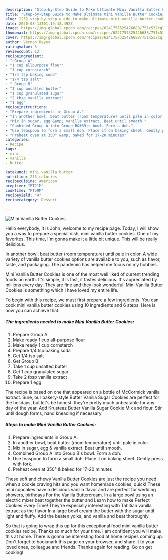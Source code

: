 ```yaml
---
description: "Step-by-Step Guide to Make Ultimate Mini Vanilla Butter Cookies"
title: "Step-by-Step Guide to Make Ultimate Mini Vanilla Butter Cookies"
slug: 1232-step-by-step-guide-to-make-ultimate-mini-vanilla-butter-cookies
date: 2020-08-13T01:19:18.492Z
image: https://img-global.cpcdn.com/recipes/6241757325426688/751x532cq70/mini-vanilla-butter-cookies-recipe-main-photo.jpg
thumbnail: https://img-global.cpcdn.com/recipes/6241757325426688/751x532cq70/mini-vanilla-butter-cookies-recipe-main-photo.jpg
cover: https://img-global.cpcdn.com/recipes/6241757325426688/751x532cq70/mini-vanilla-butter-cookies-recipe-main-photo.jpg
author: Vernon Reyes
ratingvalue: 3
reviewcount: 12
recipeingredient:
- " Group A"
- "1 cup allpurpose flour"
- "1 cup cornstarch"
- "1/4 tsp baking soda"
- "1/4 tsp salt"
- " Group B"
- "1 cup unsalted butter"
- "1 cup granulated sugar"
- "2 tbsp vanilla extract"
- "1 egg"
recipeinstructions:
- "Prepare ingredients in Group A."
- "In another bowl, beat butter (room temperature) until pale in color."
- "Mix in sugar, egg &amp; vanilla extract. Beat until smooth."
- "Combined Group A into Group B&#39;s bowl. Form a doh."
- "Use teaspoon to form a small doh. Place it on baking sheet. Gently press with fork."
- "Preheat oven at 350° &amp; baked for 17-20 minutes"
categories:
- Recipe
tags:
- mini
- vanilla
- butter

katakunci: mini vanilla butter 
nutrition: 213 calories
recipecuisine: American
preptime: "PT21M"
cooktime: "PT59M"
recipeyield: "4"
recipecategory: Dessert

---
```



![Mini Vanilla Butter Cookies](https://img-global.cpcdn.com/recipes/6241757325426688/751x532cq70/mini-vanilla-butter-cookies-recipe-main-photo.jpg)

Hello everybody, it is John, welcome to my recipe page. Today, I will show you a way to prepare a special dish, mini vanilla butter cookies. One of my favorites. This time, I'm gonna make it a little bit unique. This will be really delicious.

In another bowl, beat butter (room temperature) until pale in color. A wide variety of vanilla butter cookies options are available to you, such as flavor, taste, and packaging. The pandemic has helped me focus on my hobbies.

Mini Vanilla Butter Cookies is one of the most well liked of current trending foods on earth. It's simple, it is fast, it tastes delicious. It's appreciated by millions every day. They are fine and they look wonderful. Mini Vanilla Butter Cookies is something which I have loved my entire life.


To begin with this recipe, we must first prepare a few ingredients. You can cook mini vanilla butter cookies using 10 ingredients and 6 steps. Here is how you can achieve that.

<!--inarticleads1-->

##### The ingredients needed to make Mini Vanilla Butter Cookies:

1. Prepare  Group A
1. Make ready 1 cup all-purpose flour
1. Make ready 1 cup cornstarch
1. Prepare 1/4 tsp baking soda
1. Get 1/4 tsp salt
1. Get  Group B
1. Take 1 cup unsalted butter
1. Get 1 cup granulated sugar
1. Take 2 tbsp vanilla extract
1. Prepare 1 egg


The recipe is based on one that appeared on a bottle of McCormick vanilla extract. Sure, our bakery-style Butter Vanilla Sugar Cookies are perfect for the holidays, but let&#39;s be honest: they&#39;re pretty much unbeatable for any day of the year. Add Krusteaz Butter Vanilla Sugar Cookie Mix and flour. Stir until dough forms, hand kneading if necessary. 

<!--inarticleads2-->

##### Steps to make Mini Vanilla Butter Cookies:

1. Prepare ingredients in Group A.
1. In another bowl, beat butter (room temperature) until pale in color.
1. Mix in sugar, egg &amp; vanilla extract. Beat until smooth.
1. Combined Group A into Group B&#39;s bowl. Form a doh.
1. Use teaspoon to form a small doh. Place it on baking sheet. Gently press with fork.
1. Preheat oven at 350° &amp; baked for 17-20 minutes


These soft and chewy Vanilla Butter Cookies are just the recipe you need when a cookie craving hits and you want homemade cookies, quick! These mini cupcakes have a delicious vanilla flavor and are perfect for wedding showers, birthdays For the Vanilla Buttercream. In a large bowl using an electric mixer beat together the butter and Learn how to make Perfect Cookies Every Time! They&#39;re especially interesting with Tahitian vanilla extract as the flavor In a large bowl cream the butter with the sugar until light and fluffy. Add the beaten yolks, and vanilla and beat thoroughly. 

So that is going to wrap this up for this exceptional food mini vanilla butter cookies recipe. Thanks so much for your time. I am confident you will make this at home. There is gonna be interesting food at home recipes coming up. Don't forget to bookmark this page on your browser, and share it to your loved ones, colleague and friends. Thanks again for reading. Go on get cooking!
